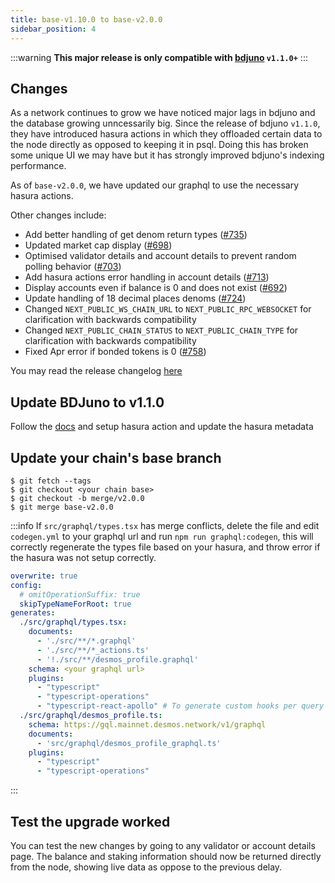 ```yaml
---
title: base-v1.10.0 to base-v2.0.0
sidebar_position: 4
---
```


:::warning
**This major release is only compatible with [bdjuno](https://github.com/forbole/bdjuno) `v1.1.0+`**
:::


## Changes

As a network continues to grow we have noticed major lags in bdjuno and the database growing unncessarily big. Since the release of bdjuno `v1.1.0`, they have introduced hasura actions in which they offloaded certain data to the node directly as opposed to keeping it in psql. Doing this has broken some unique UI we may have but it has strongly improved bdjuno's indexing performance.

As of `base-v2.0.0`, we have updated our graphql to use the necessary hasura actions.

Other changes include:
- Add better handling of get denom return types ([\#735](https://github.com/forbole/big-dipper-2.0-cosmos/issues/735))
- Updated market cap display ([\#698](https://github.com/forbole/big-dipper-2.0-cosmos/issues/698))
- Optimised validator details and account details to prevent random polling behavior ([\#703](https://github.com/forbole/big-dipper-2.0-cosmos/issues/703))
- Add hasura actions error handling in account details ([\#713](https://github.com/forbole/big-dipper-2.0-cosmos/issues/713))
- Display accounts even if balance is 0 and does not exist ([\#692](https://github.com/forbole/big-dipper-2.0-cosmos/issues/692))
- Update handling of 18 decimal places denoms ([\#724](https://github.com/forbole/big-dipper-2.0-cosmos/issues/724))
- Changed `NEXT_PUBLIC_WS_CHAIN_URL` to `NEXT_PUBLIC_RPC_WEBSOCKET` for clarification with backwards compatibility
- Changed `NEXT_PUBLIC_CHAIN_STATUS` to `NEXT_PUBLIC_CHAIN_TYPE` for clarification with backwards compatibility
- Fixed Apr error if bonded tokens is 0 ([\#758](https://github.com/forbole/big-dipper-2.0-cosmos/issues/758))

You may read the release changelog [here](https://github.com/forbole/big-dipper-2.0-cosmos/releases/tag/base-v2.0.0)

## Update BDJuno to v1.1.0

Follow the [docs](https://docs.bigdipper.live/cosmos-based/parser/hasura#start-hasura-actions) and setup hasura action and update the hasura metadata

## Update your chain's base branch

```
$ git fetch --tags
$ git checkout <your chain base>
$ git checkout -b merge/v2.0.0
$ git merge base-v2.0.0
```

:::info
If `src/graphql/types.tsx` has merge conflicts, delete the file and edit `codegen.yml` to your graphql url and run `npm run graphql:codegen`, this will correctly regenerate the types file based on your hasura, and throw error if the hasura was not setup correctly.

```yaml {11}
overwrite: true
config:
  # omitOperationSuffix: true
  skipTypeNameForRoot: true
generates:
  ./src/graphql/types.tsx:
    documents:
      - './src/**/*.graphql'
      - './src/**/*_actions.ts'
      - '!./src/**/desmos_profile.graphql'
    schema: <your graphql url>
    plugins:
      - "typescript"
      - "typescript-operations"
      - "typescript-react-apollo" # To generate custom hooks per query
  ./src/graphql/desmos_profile.ts:
    schema: https://gql.mainnet.desmos.network/v1/graphql
    documents:
      - 'src/graphql/desmos_profile_graphql.ts'
    plugins:
      - "typescript"
      - "typescript-operations"

```
:::


## Test the upgrade worked
You can test the new changes by going to any validator or account details page. The balance and staking information should now be returned directly from the node, showing live data as oppose to the previous delay.
